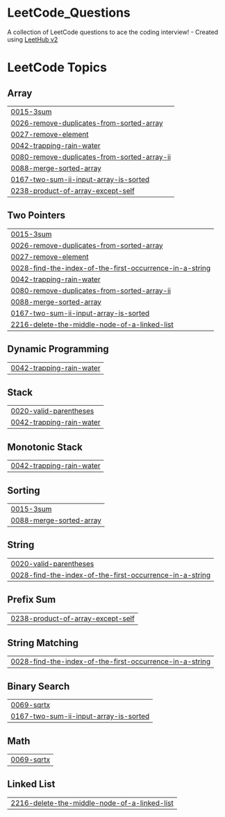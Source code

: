 # LeetCode_Questions
A collection of LeetCode questions to ace the coding interview! - Created using [LeetHub v2](https://github.com/arunbhardwaj/LeetHub-2.0)

<!---LeetCode Topics Start-->
# LeetCode Topics
## Array
|  |
| ------- |
| [0015-3sum](https://github.com/luckymaurya512/LeetCode_Questions/tree/master/0015-3sum) |
| [0026-remove-duplicates-from-sorted-array](https://github.com/luckymaurya512/LeetCode_Questions/tree/master/0026-remove-duplicates-from-sorted-array) |
| [0027-remove-element](https://github.com/luckymaurya512/LeetCode_Questions/tree/master/0027-remove-element) |
| [0042-trapping-rain-water](https://github.com/luckymaurya512/LeetCode_Questions/tree/master/0042-trapping-rain-water) |
| [0080-remove-duplicates-from-sorted-array-ii](https://github.com/luckymaurya512/LeetCode_Questions/tree/master/0080-remove-duplicates-from-sorted-array-ii) |
| [0088-merge-sorted-array](https://github.com/luckymaurya512/LeetCode_Questions/tree/master/0088-merge-sorted-array) |
| [0167-two-sum-ii-input-array-is-sorted](https://github.com/luckymaurya512/LeetCode_Questions/tree/master/0167-two-sum-ii-input-array-is-sorted) |
| [0238-product-of-array-except-self](https://github.com/luckymaurya512/LeetCode_Questions/tree/master/0238-product-of-array-except-self) |
## Two Pointers
|  |
| ------- |
| [0015-3sum](https://github.com/luckymaurya512/LeetCode_Questions/tree/master/0015-3sum) |
| [0026-remove-duplicates-from-sorted-array](https://github.com/luckymaurya512/LeetCode_Questions/tree/master/0026-remove-duplicates-from-sorted-array) |
| [0027-remove-element](https://github.com/luckymaurya512/LeetCode_Questions/tree/master/0027-remove-element) |
| [0028-find-the-index-of-the-first-occurrence-in-a-string](https://github.com/luckymaurya512/LeetCode_Questions/tree/master/0028-find-the-index-of-the-first-occurrence-in-a-string) |
| [0042-trapping-rain-water](https://github.com/luckymaurya512/LeetCode_Questions/tree/master/0042-trapping-rain-water) |
| [0080-remove-duplicates-from-sorted-array-ii](https://github.com/luckymaurya512/LeetCode_Questions/tree/master/0080-remove-duplicates-from-sorted-array-ii) |
| [0088-merge-sorted-array](https://github.com/luckymaurya512/LeetCode_Questions/tree/master/0088-merge-sorted-array) |
| [0167-two-sum-ii-input-array-is-sorted](https://github.com/luckymaurya512/LeetCode_Questions/tree/master/0167-two-sum-ii-input-array-is-sorted) |
| [2216-delete-the-middle-node-of-a-linked-list](https://github.com/luckymaurya512/LeetCode_Questions/tree/master/2216-delete-the-middle-node-of-a-linked-list) |
## Dynamic Programming
|  |
| ------- |
| [0042-trapping-rain-water](https://github.com/luckymaurya512/LeetCode_Questions/tree/master/0042-trapping-rain-water) |
## Stack
|  |
| ------- |
| [0020-valid-parentheses](https://github.com/luckymaurya512/LeetCode_Questions/tree/master/0020-valid-parentheses) |
| [0042-trapping-rain-water](https://github.com/luckymaurya512/LeetCode_Questions/tree/master/0042-trapping-rain-water) |
## Monotonic Stack
|  |
| ------- |
| [0042-trapping-rain-water](https://github.com/luckymaurya512/LeetCode_Questions/tree/master/0042-trapping-rain-water) |
## Sorting
|  |
| ------- |
| [0015-3sum](https://github.com/luckymaurya512/LeetCode_Questions/tree/master/0015-3sum) |
| [0088-merge-sorted-array](https://github.com/luckymaurya512/LeetCode_Questions/tree/master/0088-merge-sorted-array) |
## String
|  |
| ------- |
| [0020-valid-parentheses](https://github.com/luckymaurya512/LeetCode_Questions/tree/master/0020-valid-parentheses) |
| [0028-find-the-index-of-the-first-occurrence-in-a-string](https://github.com/luckymaurya512/LeetCode_Questions/tree/master/0028-find-the-index-of-the-first-occurrence-in-a-string) |
## Prefix Sum
|  |
| ------- |
| [0238-product-of-array-except-self](https://github.com/luckymaurya512/LeetCode_Questions/tree/master/0238-product-of-array-except-self) |
## String Matching
|  |
| ------- |
| [0028-find-the-index-of-the-first-occurrence-in-a-string](https://github.com/luckymaurya512/LeetCode_Questions/tree/master/0028-find-the-index-of-the-first-occurrence-in-a-string) |
## Binary Search
|  |
| ------- |
| [0069-sqrtx](https://github.com/luckymaurya512/LeetCode_Questions/tree/master/0069-sqrtx) |
| [0167-two-sum-ii-input-array-is-sorted](https://github.com/luckymaurya512/LeetCode_Questions/tree/master/0167-two-sum-ii-input-array-is-sorted) |
## Math
|  |
| ------- |
| [0069-sqrtx](https://github.com/luckymaurya512/LeetCode_Questions/tree/master/0069-sqrtx) |
## Linked List
|  |
| ------- |
| [2216-delete-the-middle-node-of-a-linked-list](https://github.com/luckymaurya512/LeetCode_Questions/tree/master/2216-delete-the-middle-node-of-a-linked-list) |
<!---LeetCode Topics End-->